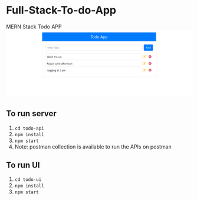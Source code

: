 # Full-Stack-To-do-App

MERN Stack Todo APP
![Alt text](screenshot.png?raw=true "Todo App")

## To run server
1. `cd todo-api`
2. `npm install`
3. `npm start`
4. Note: postman collection is available to run the APIs on postman

## To run UI
1. `cd todo-ui`
2. `npm install`
3. `npm start`
